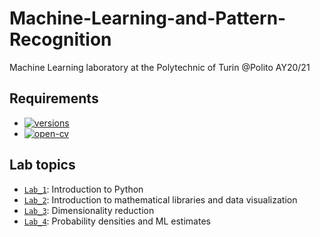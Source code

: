 # Machine-Learning-and-Pattern-Recognition
Machine Learning laboratory at the Polytechnic of Turin @Polito AY20/21

## Requirements 
- [![versions](https://img.shields.io/pypi/v/numpy?color=green&label=numpy)](https://pypi.org/project/numpy/)
- [![open-cv](https://img.shields.io/pypi/pyversions/Django)](https://phoenixnap.com/kb/how-to-install-python-3-windows)

## Lab topics
* [`Lab_1`](Lab_1): Introduction to Python
* [`Lab_2`](Lab_2): Introduction to mathematical libraries and data visualization
* [`Lab_3`](Lab_3): Dimensionality reduction
* [`Lab_4`](Lab_4): Probability densities and ML estimates
